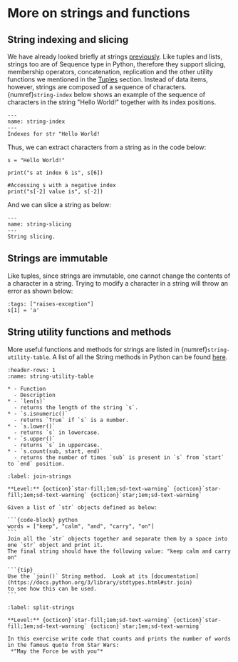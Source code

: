 # More on strings and functions
## String indexing and slicing
We have already looked briefly at strings [previously](data-types.md).  Like tuples and lists, strings too are of Sequence type in Python, therefore they support slicing, membership operators, 
concatenation, replication and the other utility functions we mentioned in the [Tuples](data-structures.md) section.  Instead of data 
items, however, strings are composed of a sequence of characters.  {numref}`string-index` below shows an example of the sequence 
of characters in the string "Hello World!" together with its index positions.  

```{figure} images/string-indexes.png
---
name: string-index
---
Indexes for str "Hello World!
```

Thus, we can extract characters from a string as in the code below:

```{code-cell} python3
s = "Hello World!"

print("s at index 6 is", s[6])

#Accessing s with a negative index
print("s[-2] value is", s[-2]) 
```
And we can slice a string as below:

```{figure} images/string-slicing.png
---
name: string-slicing
---
String slicing.
```

## Strings are immutable
Like tuples, since strings are immutable, one cannot change the contents of a character in a string.  Trying to 
modify a character in a string will throw an error as shown below:

```{code-cell} python3
:tags: ["raises-exception"]
s[1] = 'a'
```

## String utility functions and methods

More useful functions and methods for strings are listed in {numref}`string-utility-table`.  A list of all the String methods 
in Python can be found [here](https://docs.python.org/3/library/stdtypes.html#string-methods).

```{list-table} String utility functions
:header-rows: 1
:name: string-utility-table

* - Function
  - Description
* - `len(s)`
  - returns the length of the string `s`.
* - `s.isnumeric()`
  - returns `True` if `s` is a number.
* - `s.lower()`
  - returns `s` in lowercase.
* - `s.upper()`
  - returns `s` in uppercase.
* - `s.count(sub, start, end)`
  - returns the number of times `sub` is present in `s` from `start` to `end` position.
``` 

````{exercise} Joining strings
:label: join-strings

**Level:** {octicon}`star-fill;1em;sd-text-warning` {octicon}`star-fill;1em;sd-text-warning` {octicon}`star;1em;sd-text-warning`

Given a list of `str` objects defined as below:

```{code-block} python
words = ["keep", "calm", "and", "carry", "on"]
```
Join all the `str` objects together and separate them by a space into one `str` object and print it.
The final string should have the following value: "keep calm and carry on"

```{tip}
Use the `join()` String method.  Look at its [documentation](https://docs.python.org/3/library/stdtypes.html#str.join) 
to see how this can be used.
```
````

```{exercise} Spliting strings
:label: split-strings

**Level:** {octicon}`star-fill;1em;sd-text-warning` {octicon}`star-fill;1em;sd-text-warning` {octicon}`star;1em;sd-text-warning`

In this exercise write code that counts and prints the number of words in the famous quote from Star Wars:
 *"May the Force be with you"*
 
```






